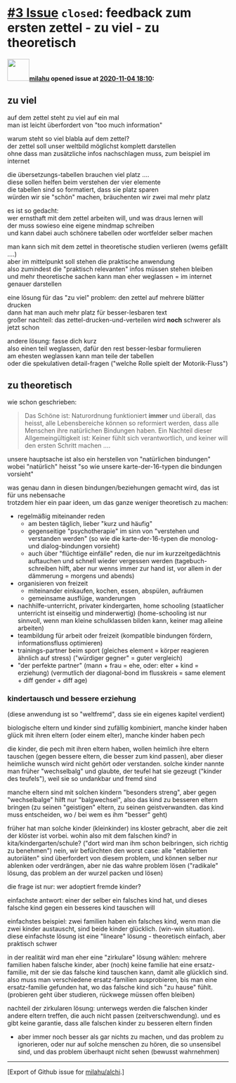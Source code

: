 [\#3 Issue](https://github.com/milahu/alchi/issues/3) `closed`: feedback zum ersten zettel - zu viel - zu theoretisch
=====================================================================================================================

#### <img src="https://avatars.githubusercontent.com/u/12958815?v=4" width="50">[milahu](https://github.com/milahu) opened issue at [2020-11-04 18:10](https://github.com/milahu/alchi/issues/3):

zu viel
-------

auf dem zettel steht zu viel auf ein mal  
man ist leicht überfordert von "too much information"

warum steht so viel blabla auf dem zettel?  
der zettel soll unser weltbild möglichst komplett darstellen  
ohne dass man zusätzliche infos nachschlagen muss, zum beispiel im
internet

die übersetzungs-tabellen brauchen viel platz ....  
diese sollen helfen beim verstehen der vier elemente  
die tabellen sind so formatiert, dass sie platz sparen  
würden wir sie "schön" machen, bräuchenten wir zwei mal mehr platz

es ist so gedacht:  
wer ernsthaft mit dem zettel arbeiten will, und was draus lernen will  
der muss sowieso eine eigene mindmap schreiben  
und kann dabei auch schönere tabellen oder wortfelder selber machen

man kann sich mit dem zettel in theoretische studien verlieren (wems
gefällt ....)  
aber im mittelpunkt soll stehen die praktische anwendung  
also zumindest die "praktisch relevanten" infos müssen stehen bleiben  
und mehr theoretische sachen kann man eher weglassen = im internet
genauer darstellen

eine lösung für das "zu viel" problem: den zettel auf mehrere blätter
drucken  
dann hat man auch mehr platz für besser-lesbaren text  
großer nachteil: das zettel-drucken-und-verteilen wird **noch** schwerer
als jetzt schon

andere lösung: fasse dich kurz  
also einen teil weglassen, dafür den rest besser-lesbar formulieren  
am ehesten weglassen kann man teile der tabellen  
oder die spekulativen detail-fragen ("welche Rolle spielt der
Motorik-Fluss")

zu theoretisch
--------------

wie schon geschrieben:

> Das Schöne ist: Naturordnung funktioniert **immer** und überall, das
> heisst, alle Lebensbereiche können so reformiert werden, dass alle
> Menschen ihre natürlichen Bindungen haben. Ein Nachteil dieser
> Allgemeingültigkeit ist: Keiner fühlt sich verantwortlich, und keiner
> will den ersten Schritt machen ....

unsere hauptsache ist also ein herstellen von "natürlichen bindungen"  
wobei "natürlich" heisst "so wie unsere karte-der-16-typen die bindungen
vorsieht"

was genau dann in diesen bindungen/beziehungen gemacht wird, das ist für
uns nebensache  
trotzdem hier ein paar ideen, um das ganze weniger theoretisch zu
machen:

-   regelmäßig miteinander reden
    -   am besten täglich, lieber "kurz und häufig"
    -   gegenseitige "psychotherapie" im sinn von "verstehen und
        verstanden werden" (so wie die karte-der-16-typen die monolog-
        und dialog-bindungen vorsieht)
    -   auch über "flüchtige einfälle" reden, die nur im
        kurzzeitgedächtnis auftauchen und schnell wieder vergessen
        werden (tagebuch-schreiben hilft, aber nur wenns immer zur hand
        ist, vor allem in der dämmerung = morgens und abends)
-   organisieren von freizeit
    -   miteinander einkaufen, kochen, essen, abspülen, aufräumen
    -   gemeinsame ausflüge, wanderungen
-   nachhilfe-unterricht, privater kindergarten, home schooling
    (staatlicher unterricht ist einseitig und minderwertig)
    (home-schooling ist nur sinnvoll, wenn man kleine schulklassen
    bilden kann, keiner mag alleine arbeiten)
-   teambildung für arbeit oder freizeit (kompatible bindungen fördern,
    informationsfluss optimieren)
-   trainings-partner beim sport (gleiches element = körper reagieren
    ähnlich auf stress) ("würdiger gegner" = guter vergleich)
-   "der perfekte partner" (mann + frau = ehe, oder: elter + kind =
    erziehung) (vermutlich der diagonal-bond im flusskreis = same
    element + diff gender + diff age)

### kindertausch und bessere erziehung

(diese anwendung ist so "weltfremd", dass sie ein eigenes kapitel
verdient)

biologische eltern und kinder sind zufällig kombiniert, manche kinder
haben glück mit ihren eltern (oder einem elter), manche kinder haben
pech

die kinder, die pech mit ihren eltern haben, wollen heimlich ihre eltern
tauschen (gegen bessere eltern, die besser zum kind passen), aber dieser
heimliche wunsch wird nicht gehört oder verstanden. solche kinder nannte
man früher "wechselbalg" und glaubte, der teufel hat sie gezeugt
("kinder des teufels"), weil sie so undankbar und fremd sind

manche eltern sind mit solchen kindern "besonders streng", aber gegen
"wechselbalge" hilft nur "balgwechsel", also das kind zu besseren eltern
bringen (zu seinen "geistigen" eltern, zu seinen geistverwandten. das
kind muss entscheiden, wo / bei wem es ihm "besser" geht)

früher hat man solche kinder (kleinkinder) ins kloster gebracht, aber
die zeit der klöster ist vorbei. wohin also mit dem falschen kind? in
kita/kindergarten/schule? ("dort wird man ihm schon beibringen, sich
richtig zu benehmen") nein, wir befürchten den worst case: alle
"etablierten autoriäten" sind überfordert von diesem problem, und können
selber nur ablenken oder verdrängen, aber nie das wahre problem lösen
("radikale" lösung, das problem an der wurzel packen und lösen)

die frage ist nur: wer adoptiert fremde kinder?

einfachste antwort: einer der selber ein falsches kind hat, und dieses
falsche kind gegen ein besseres kind tauschen will

einfachstes beispiel: zwei familien haben ein falsches kind, wenn man
die zwei kinder austauscht, sind beide kinder glücklich. (win-win
situation). diese einfachste lösung ist eine "lineare" lösung -
theoretisch einfach, aber praktisch schwer

in der realität wird man eher eine "zirkulare" lösung wählen: mehrere
familien haben falsche kinder, aber (noch) keine familie hat eine
ersatz-familie, mit der sie das falsche kind tauschen kann, damit alle
glücklich sind. also muss man verschiedene ersatz-familien ausprobieren,
bis man eine ersatz-familie gefunden hat, wo das falsche kind sich "zu
hause" fühlt. (probieren geht über studieren, rückwege müssen offen
bleiben)

nachteil der zirkularen lösung: unterwegs werden die falschen kinder
andere eltern treffen, die auch nicht passen (zeitverschwendung). und es
gibt keine garantie, dass alle falschen kinder zu besseren eltern finden
- aber immer noch besser als gar nichts zu machen, und das problem zu
ignorieren, oder nur auf solche menschen zu hören, die so unsensibel
sind, und das problem überhaupt nicht sehen (bewusst wahrnehmen)

------------------------------------------------------------------------

\[Export of Github issue for
[milahu/alchi](https://github.com/milahu/alchi).\]
